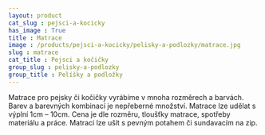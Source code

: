 ```yaml
---
layout: product
cat_slug : pejsci-a-kocicky
has_image : True
title : Matrace
image : /products/pejsci-a-kocicky/pelisky-a-podlozky/matrace.jpg
slug : matrace
cat_title : Pejsci a kočičky
group_slug : pelisky-a-podlozky
group_title : Pelíšky a podložky
---
```


Matrace pro pejsky či kočičky vyrábíme v mnoha rozměrech a barvách. Barev a barevných kombinací je nepřeberné množství. Matrace lze udělat s výplní 1cm – 10cm. Cena je dle rozměru, tloušťky matrace, spotřeby materiálu a práce. Matraci lze ušít s pevným potahem či sundavacím na zip.

